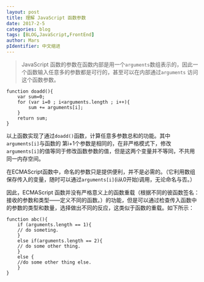 ```yaml
---
layout: post
title: 理解 JavaScript 函数参数
date: 2017-2-5
categories: blog
tags: [BLOG,JavaScript,FrontEnd]
author: Mars
pIdentifier: 中文缩进
---
```


>JavaScript 函数的参数在函数内部是用一个`arguments`数组表示的，因此一个函数输入任意多的参数都是可行的，甚至可以在内部通过`arguments`
访问这个函数参数。

	function doadd(){
		var sum=0;
		for (var i=0 ; i<arguments.length ; i++){
			sum += arguments[i];
		}
		return sum;
	}

以上函数实现了通过`doadd()`函数，计算任意多参数总和的功能。其中`arguments[i]`与函数的
第i+1个参数是相同的，在非严格模式下，修改`arguments[i]`的值等同于修改函数参数的值，但是这两个变量并不等同，不共用同一内存空间。

在ECMAScript函数中，命名的参数只是提供便利，并不是必需的。（它利用数组保存传入的变量，随时可以通过`arguments[i]`(i从0开始)调用，无论命名与否。）

因此，ECMAScript 函数并没有严格意义上的函数重载（根据不同的彼函数签名：接收的参数和类型——定义不同的函数。）的功能，但是可以通过检查传入函数中的参数的类型和数量，选择做出不同的反应，这类似于函数的重载。如下所示：

	function abc(){
		if (arguments.length == 1){
		// do someting.
		}
		else if(arguments.length == 2){
		// do some other thing.
		}
		else {
		//do some other thing else.
		} 
	}